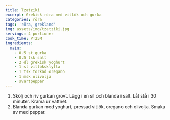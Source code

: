 ```yaml
---
title: Tzatziki
excerpt: Grekisk röra med vitlök och gurka
categories: röra
tags: 'röra, grekland'
img: assets/img/tzatziki.jpg
servings: 4 portioner
cook_time: PT25M
ingredients:
  main:
    - 0.5 st gurka
    - 0.5 tsk salt
    - 2 dl grekisk yoghurt
    - 1 st vitlöksklyfta
    - 1 tsk torkad oregano
    - 1 msk olivolja
    - svartpeppar
---
```

1. Skölj och riv gurkan grovt. Lägg i en sil och blanda i salt. Låt stå i 30
   minuter. Krama ur vattnet.
2. Blanda gurkan med yoghurt, pressad vitlök, oregano och olivolja. Smaka av med
   peppar.

